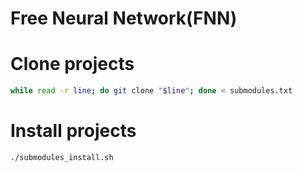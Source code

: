 # Free Neural Network(FNN)


# Clone projects
``` bash
while read -r line; do git clone "$line"; done < submodules.txt
```

# Install projects
``` bash
./submodules_install.sh
```
